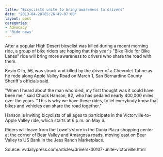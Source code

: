 ```yaml
---
title: "Bicyclists unite to bring awareness to drivers"
date: "2013-04-28T05:26:49-07:00"
layout: post
categories:
- Advocacy
- 'Ride news'
---
```


After a popular High Desert bicyclist was killed during a recent morning ride, a group of bike riders are hoping that this year's "Bike Ride for Bike Lanes" ride will bring more awareness to drivers who share the road with them.

Kevin Olin, 56, was struck and killed by the driver of a Chevrolet Tahoe as he rode along Apple Valley Road on March 1, San Bernardino County Sheriff's officials said.

"When I heard about the man who died, my first thought was it could have been me," said Chuck Hanson, 82, who has pedaled nearly 400,000 miles over the years. "This is why we have these rides, to let everybody know that bikes and vehicles can share the road together."

Hanson is inviting bicyclists of all ages to participate in the Victorville-to-Apple Valley ride, which starts at 6 p.m. on May 6.

Riders will leave from the Lowe's store in the Dunia Plaza shopping center at the corner of Bear Valley and Amargosa roads, moving east on Bear Valley to US Bank in the Jess Ranch Marketplace.

Source: vvdailypress.com/articles/drivers-40107-unite-victorville.html